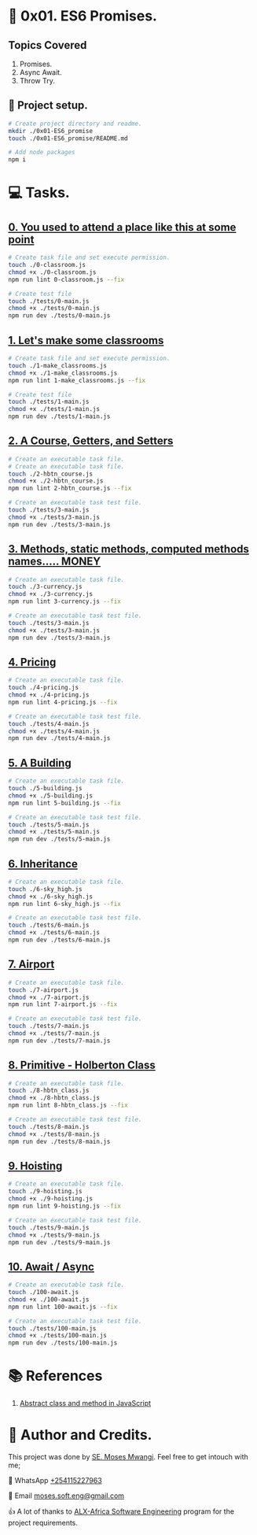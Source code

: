 # :book: 0x01. ES6 Promises.
## Topics Covered
1. Promises.
2. Async Await.
3. Throw Try.

## :wrench: Project setup.
```bash
# Create project directory and readme.
mkdir ./0x01-ES6_promise
touch ./0x01-ES6_promise/README.md

# Add node packages
npm i
```

# :computer: Tasks.
## [0. You used to attend a place like this at some point](0-classroom.js)
```bash
# Create task file and set execute permission.
touch ./0-classroom.js
chmod +x ./0-classroom.js
npm run lint 0-classroom.js --fix

# Create test file
touch ./tests/0-main.js
chmod +x ./tests/0-main.js
npm run dev ./tests/0-main.js 
```

## [1. Let's make some classrooms](1-make_classrooms.js)
```bash
# Create task file and set execute permission.
touch ./1-make_classrooms.js
chmod +x ./1-make_classrooms.js
npm run lint 1-make_classrooms.js --fix

# Create test file
touch ./tests/1-main.js
chmod +x ./tests/1-main.js
npm run dev ./tests/1-main.js 
```

## [2. A Course, Getters, and Setters](2-hbtn_course.js)
```bash
# Create an executable task file.
# Create an executable task file.
touch ./2-hbtn_course.js
chmod +x ./2-hbtn_course.js
npm run lint 2-hbtn_course.js --fix

# Create an executable task test file.
touch ./tests/3-main.js
chmod +x ./tests/3-main.js
npm run dev ./tests/3-main.js 
```

## [3. Methods, static methods, computed methods names..... MONEY ](3-currency.js)
```bash
# Create an executable task file.
touch ./3-currency.js
chmod +x ./3-currency.js
npm run lint 3-currency.js --fix

# Create an executable task test file.
touch ./tests/3-main.js
chmod +x ./tests/3-main.js
npm run dev ./tests/3-main.js
```

## [4. Pricing](4-pricing.js)
```bash
# Create an executable task file.
touch ./4-pricing.js
chmod +x ./4-pricing.js
npm run lint 4-pricing.js --fix

# Create an executable task test file.
touch ./tests/4-main.js
chmod +x ./tests/4-main.js
npm run dev ./tests/4-main.js 
```

## [5. A Building](5-building.js)
```bash
# Create an executable task file.
touch ./5-building.js
chmod +x ./5-building.js
npm run lint 5-building.js --fix

# Create an executable task test file.
touch ./tests/5-main.js
chmod +x ./tests/5-main.js
npm run dev ./tests/5-main.js 
```

## [6. Inheritance](6-sky_high.js)
```bash
# Create an executable task file.
touch ./6-sky_high.js
chmod +x ./6-sky_high.js
npm run lint 6-sky_high.js --fix

# Create an executable task test file.
touch ./tests/6-main.js
chmod +x ./tests/6-main.js
npm run dev ./tests/6-main.js
```

## [7. Airport](7-airport.js)
```bash
# Create an executable task file.
touch ./7-airport.js
chmod +x ./7-airport.js
npm run lint 7-airport.js --fix

# Create an executable task test file.
touch ./tests/7-main.js
chmod +x ./tests/7-main.js
npm run dev ./tests/7-main.js 
```

## [8. Primitive - Holberton Class](8-hbtn_class.js)
```bash
# Create an executable task file.
touch ./8-hbtn_class.js
chmod +x ./8-hbtn_class.js
npm run lint 8-hbtn_class.js --fix

# Create an executable task test file.
touch ./tests/8-main.js
chmod +x ./tests/8-main.js
npm run dev ./tests/8-main.js 
```

## [9. Hoisting](9-hoisting.js)
```bash
# Create an executable task file.
touch ./9-hoisting.js
chmod +x ./9-hoisting.js
npm run lint 9-hoisting.js --fix

# Create an executable task test file.
touch ./tests/9-main.js
chmod +x ./tests/9-main.js
npm run dev ./tests/9-main.js 
```

## [10. Await / Async](100-await.js)
```bash
# Create an executable task file.
touch ./100-await.js
chmod +x ./100-await.js
npm run lint 100-await.js --fix

# Create an executable task test file.
touch ./tests/100-main.js
chmod +x ./tests/100-main.js
npm run dev ./tests/100-main.js 
```

# :books: References
1. [Abstract class and method in JavaScript](https://sandromiguel.com/abstract-class-and-method-in-javascript/)

# :man: Author and Credits.
This project was done by [SE. Moses Mwangi](https://github.com/MosesSoftEng). Feel free to get intouch with me;

:iphone: WhatsApp [+254115227963](https://wa.me/254115227963)

:email: Email [moses.soft.eng@gmail.com](mailto:moses.soft.eng@gmail.com)

:thumbsup: A lot of thanks to [ALX-Africa Software Engineering](https://www.alxafrica.com/) program for the project requirements.
